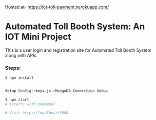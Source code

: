 Hosted at-  https://iot-toll-payment.herokuapp.com/

# Automated Toll Booth System: An IOT Mini Project

This is a user login and registration site for Automated Toll Booth System along with APIs.


### Steps:

```sh
$ npm install
```

```sh

Setup Config->keys.js->MongoDB Connection Setup
```

```sh
$ npm start
# (starts with nodemon)

# Visit http://localhost:5000
```

